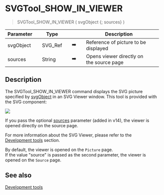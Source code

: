 <!-- SVGTool_SHOW_IN_VIEWER ( Param_1 ; Param_2 )
 -> Param_1 (Text)
 -> Param_2 (Text)-->
# SVGTool_SHOW_IN_VIEWER

> SVGTool_SHOW_IN_VIEWER ( svgObject {; sources} )

| Parameter |     | Type |     |     |     | Description |     |
| --- | --- | --- | --- | --- | --- | --- | --- |
| svgObject |     | SVG_Ref |     | ➡️ |     | Reference of picture to be displayed |     |
| sources |     | String |     | ➡️ |     | Opens viewer directly on the source page |     |

## Description

The SVGTool_SHOW_IN_VIEWER command displays the SVG picture specified by [svgObject](# "Reference of picture to be displayed") in an SVG Viewer window. This tool is provided with the SVG component:

![](https://doc.4d.com/4Dv19/picture/196657/pict196657.en.png)

If you pass the optional [sources](# "Opens viewer directly on the source page") parameter (added in v14), the viewer is opened directly on the source page.

For more information about the SVG Viewer, please refer to the [Development tools](../Development%20tools.md) section.

By default, the viewer is opened on the `Picture` page.    
If the value "source" is passed as the second parameter, the viewer is opened on the `Source` page.

## See also

[Development tools](../Development%20tools.md)
